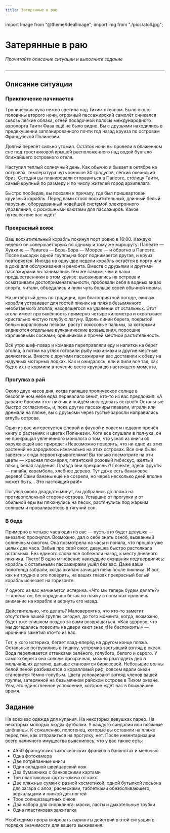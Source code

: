 ```yaml
---
title: Затерянные в раю
---
```

import Image from "@theme/IdealImage";
import img from "./pics/atoll.jpg";

# Затерянные в раю

*Прочитайте описание ситуации и выполните задание*

<Image img={img}/>

---

## Описание ситуации

### Приключение начинается

Тропическая луна нежно светила над Тихим океаном. Было около половины второго ночи, огромный пассажирский самолёт снижался сквозь лёгкие облака, огней посадочной полосы международного аэропорта Таити Фааа ещё не было видно. Вы с друзьями находились в предвкушении запланированного почти год назад круиза по островам Французской Полинезии.

Долгий перелёт сильно утомил. Остаток ночи вы провели в блаженном сне под тростниковой крышей расположенного над водой бунгало ближайшего островного отеля. 

Наступил теплый солнечный день. Как обычно и бывает в октябре на островах, температура чуть меньше 30 градусов, лёгкий океанский бриз. Сегодня вы планировали отправиться в Папеэте, столицу Таити, самый крупный по размеру и по числу жителей город архипелага. 

Быстро пообедав, вы поехали к причалу, где был пришвартован круизный корабль. Перед вами стоял восхитительный, длинный белый парусник, оборудованный новейшей системой электронного управления, с роскошными каютами для пассажиров. Какое путешествие вас ждёт!

### Прекрасный вояж

Ваш восхитительный корабль покинул порт ровно в 16:00. Каждую неделю он совершает круиз по одному и тому же маршруту: Папеэте — Хуахине — Раиатеа — Бора-Бора — Моореа — и обратно в Папеэте. После высадки одной группы,на борт поднимается другая, и круиз повторяется. Иногда на одну-две недели корабль остаётся в порту или в доке для обслуживания и ремонта. Вместе с друзьями и другими пассажирами вы занимались тем же самым, чем и ваши предшественники в этом круизе: высаживались на острова и осматривали достопримечательности, пробовали себя в водных видах спорта, читали, объедались и пили чуть больше своей обычной нормы.

На четвёртый день по традиции, при благоприятной погоде, экипаж корабля устраивает для гостей пикник на пляже безымянного необитаемого атолла, находящегося на удалении от остальных. Этот атолл имеет протяжённость примерно четыре километра и охватывает кристально чистую голубую лагуну. Вдоль линии берега, покрытой белым коралловым песком, растут кокосовые пальмы, за которыми виднеются отдельные вулканические возвышения, поросшие карликовыми соснами, орешником и прочей местной растительность.

Всё утро шеф-повар и команда переправляли еду и напитки на берег атолла, а потом на углях готовили рыбу махи-махи и другие местные деликатесы. Вместе с другими пассажирами вас доставили к обеду на надувных моторных лодках. Как и ожидалось, ели и пили все так, как будто их не кормили в течение всего круиза до настоящего момента.

### Прогулка в рай

Около двух часов дня, когда палящее тропическое солнце в безоблачном небе едва перевалило зенит, кто-то из вас предложил: «А давайте бросим этот пикник и пойдём исследовать остров!» Остальные быстро согласились, и, пока другие пассажиры плавали, играли или дремали на пляже, вы с друзьями через густые заросли направились вглубь острова.

Один из вас интересуется флорой и фауной и совсем недавно прочёл книгу о растениях и цветах Полинезии. Хотя все слушали в пол-уха, он не прекращал увлечённого монолога о том, что узнал из книги об окружающей вас природе: «Невозможно поверить, что ни одно из этих растений не зародилось изначально на этих островах. Все они были завезены сюда первооткрывателями! Вы только посмотрите на эти цветы — красная плюмерия, гигантский розовый гибискус, жёлтый плющ, белая гардения. Правда они прекрасны?! Гляньте, здесь фрукты — папайя, карамбола, хлебное дерево. Тут даже есть банановое дерево! Сами бананы ещё не созрели, но через несколько дней вполне может быть... Это настоящий рай!»

Погуляв около двадцати минут, вы добрались до пляжа на противоположной стороне острова. Уставшие от прогулки и от обильной еды вы плюхнулись на песок, растянулись под жарким солнцем и проваливаетесь в тягучий сон.

### В беде

Примерно в четыре часа один из вас — пусть это будет девушка — внезапно проснулся. Возможно, дал о себе знать озноб, вызванный солнечным ожогом. Она посмотрела на часы и поняла, что прошло уже целых два часа. Забыв про свой ожог, девушка быстро растолкала остальных. Без единого слова все побежали  назад, к месту дневного пикника. Пусто! В одно мгновение наихудшие ожидания подтвердились: корабль с остальными пассажирами ушёл без вас. Даже ваши полотенца забрали, когда экипаж зачищал пляж после пикника. И вот, как ни трудно в это поверить, на ваших глазах прекрасный белый корабль исчезает на горизонте.

У одного из вас начинается истерика. «Что мы теперь будем делать?» — кричит он, беспорядочно бегая по пляжу в попытках привлечь внимание на корабле и вернуть его назад.

Действительно, что делать? Маловероятно, что кто-то заметит отсутствие вашей группы сегодня, до того момента, когда, возможно, будет уже слишком поздно за вами возвращаться. «Как здорово, что мы догадались повесить на двери кают знак «Не беспокоить!» — иронично заметил кто-то из вас.

Тот, у кого истерика, бегает взад-вперёд на другом конце пляжа. Остальные погрузились в тишину, устремив застывший взгляд в океан. Вода переливается оттенками зелёного, голубого, белого и серого. У самого берега она совсем прозрачная, можно разглядеть дно в мельчайших деталях, дальше становится бирюзовой. Небольшие волны белой пеной разбиваются о коралловый риф, совсем вдали океан становится тёмно-голубым. Цвета успокаивают взгляд членов вашей группы, затерянной на безымянном райском острове в Тихом океане. Увы, это единственное успокоение, которое ждёт вас в ближайшее время.

## Задание

На всех вас одежда для купания. На некоторых девушках парео. На некоторых молодых людях футболки. У каждого сандалии или пляжные шлёпанцы. К сожалению, полотенец, которые вы оставили на пляже перед тем,  как отправиться на прогулку, нет. После инвентаризации всего наличного имущества выяснилось, что у вас также есть:
- 4550 французских тихоокеанских франков в банкнотах и мелочью
- Одна фотокамера
- Две потрёпанные книги
- Один складной швейцарский нож
- Два бумажника с банковскими картами
- Три пластиковых карты-ключа от кают
- Две пляжных сумки с разной косметикой, одной бутылкой лосьона для загара с алоэ, расчёсками, таблетками обезболивающего, зеркальцами и пилкой для ногтей
- Трое солнцезащитных очков
- Два набора для снорклинга: маски, ласты и дыхательные трубки
- Одна пластиковая зажигалка

Необходимо проранжировать варианты действий в этой ситуации в порядке значимости для вашего выживания.